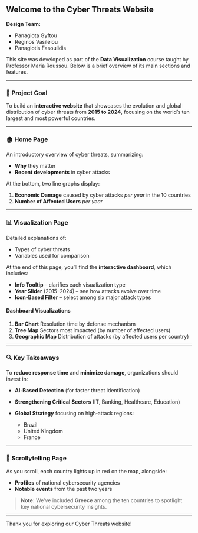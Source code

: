 ## Welcome to the **Cyber Threats** Website

**Design Team:**

* Panagiota Gyftou
* Reginos Vasileiou
* Panagiotis Fasoulidis

This site was developed as part of the **Data Visualization** course taught by Professor Maria Roussou. Below is a brief overview of its main sections and features.

---

### 🎯 Project Goal

To build an **interactive website** that showcases the evolution and global distribution of cyber threats from **2015 to 2024**, focusing on the world’s ten largest and most powerful countries.

---

### 🏠 Home Page

An introductory overview of cyber threats, summarizing:

* **Why** they matter
* **Recent developments** in cyber attacks

At the bottom, two line graphs display:

1. **Economic Damage** caused by cyber attacks *per year* in the 10 countries
2. **Number of Affected Users** *per year*

---

### 📊 Visualization Page

Detailed explanations of:

* Types of cyber threats
* Variables used for comparison

At the end of this page, you’ll find the **interactive dashboard**, which includes:

* **Info Tooltip** – clarifies each visualization type
* **Year Slider** (2015–2024) – see how attacks evolve over time
* **Icon‑Based Filter** – select among six major attack types

#### Dashboard Visualizations

1. **Bar Chart**
   Resolution time by defense mechanism
2. **Tree Map**
   Sectors most impacted (by number of affected users)
3. **Geographic Map**
   Distribution of attacks (by affected users per country)

---

### 🔍 Key Takeaways

To **reduce response time** and **minimize damage**, organizations should invest in:

* **AI‑Based Detection** (for faster threat identification)
* **Strengthening Critical Sectors** (IT, Banking, Healthcare, Education)
* **Global Strategy** focusing on high‑attack regions:

  * Brazil
  * United Kingdom
  * France

---

### 📖 Scrollytelling Page

As you scroll, each country lights up in red on the map, alongside:

* **Profiles** of national cybersecurity agencies
* **Notable events** from the past two years

> **Note:** We’ve included **Greece** among the ten countries to spotlight key national cybersecurity insights.

---

Thank you for exploring our Cyber Threats website!
